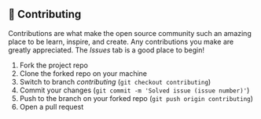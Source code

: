 ## 🤝 Contributing

Contributions are what make the open source community such an amazing place to be learn, inspire, and create. Any contributions you make are greatly appreciated. The *Issues* tab is a good place to begin!

1. Fork the project repo
2. Clone the forked repo on your machine
3. Switch to branch *contributing* (`git checkout contributing`)
4. Commit your changes (`git commit -m 'Solved issue (issue number)'`)
5. Push to the branch on your forked repo (`git push origin contributing`)
6. Open a pull request